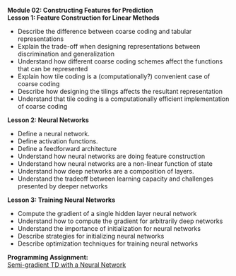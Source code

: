 **Module 02: Constructing Features for Prediction**  
**Lesson 1: Feature Construction for Linear Methods**  
- Describe the difference between coarse coding and tabular representations
- Explain the trade-off when designing representations between discrimination and generalization
- Understand how different coarse coding schemes affect the functions that can be represented
- Explain how tile coding is a (computationally?) convenient case of coarse coding
- Describe how designing the tilings affects the resultant representation
- Understand that tile coding is a computationally efficient implementation of coarse coding

**Lesson 2: Neural Networks**  
- Define a neural network.
- Define activation functions.
- Define a feedforward architecture
- Understand how neural networks are doing feature construction
- Understand how neural networks are a non-linear function of state
- Understand how deep networks are a composition of layers.
- Understand the tradeoff between learning capacity and challenges presented by deeper networks

**Lesson 3: Training Neural Networks**  
- Compute the gradient of a single hidden layer neural network
- Understand how to compute the gradient for arbitrarily deep networks
- Understand the importance of initialization for neural networks
- Describe strategies for initializing neural networks
- Describe optimization techniques for training neural networks

**Programming Assignment:**   
[Semi-gradient TD with a Neural Network](https://github.com/bhunkeler/DataScienceCoursera/tree/master/Reinforcement_Learning%20-%20University%20of%20Alberta/003_Prediction_and_Control_with_Function_Approximation/week_2/assignment)
